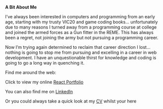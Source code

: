 **A Bit About Me**

I've always been interested in computers and programming from an early age, starting with my trusty VIC20 and game coding books... unfortunately due to many reasons I turned away from a programming course at college and joined the armed forces as a Gun fitter in the REME. This has always been a regret, not joining the army but not pursuing a programming career.

Now I’m trying again determined to reclaim that career direction I lost... nothing is going to stop me from pursuing and excelling in a career in web development. I have an unquestionable thirst for knowledge and coding is going to go a long way in quenching it. 




Find me around the web:

Click to view my online [React Portfolio ](https://daveydavey1901.github.io/MFS20-React-Portfolio-DD/) 


You can also find me on [LinkedIn](https://www.linkedin.com/in/david-davies-762aa192/)

Or you could always take a quick look at my [CV](https://docs.google.com/document/d/1kf54GtaBC2gDp3jtTX_yXzQcgtsTBntTN-IeMRnBCM4/edit?usp=sharing) whilst your here
